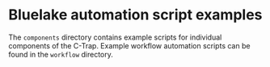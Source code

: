 # Bluelake automation script examples

The `components` directory contains example scripts for individual components of the C-Trap.
Example workflow automation scripts can be found in the `workflow` directory.